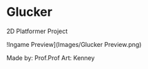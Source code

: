 # Glucker
 2D Platformer Project
 
!Ingame Preview](Images/Glucker Preview.png)

Made by: Prof.Prof
Art: Kenney
